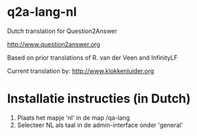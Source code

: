 q2a-lang-nl
===========

Dutch translation for Question2Answer

http://www.question2answer.org

Based on prior translations of R. van der Veen and InfinityLF

Current translation by: http://www.klokkenluider.org

Installatie instructies (in Dutch)
===========

1. Plaats het mapje 'nl' in de map /qa-lang
2. Selecteer NL als taal in de admin-interface onder 'general'

